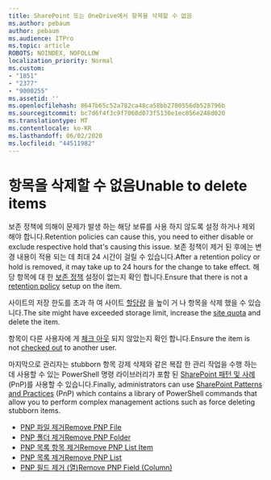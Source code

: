 ```yaml
---
title: SharePoint 또는 OneDrive에서 항목을 삭제할 수 없음
ms.author: pebaum
author: pebaum
ms.audience: ITPro
ms.topic: article
ROBOTS: NOINDEX, NOFOLLOW
localization_priority: Normal
ms.custom:
- "1851"
- "2377"
- "9000255"
ms.assetid: ''
ms.openlocfilehash: 8647b65c52a782ca48ca58bb2700556db528796b
ms.sourcegitcommit: bc7d6f4f3c9f7060d073f5130e1ec856e248d020
ms.translationtype: MT
ms.contentlocale: ko-KR
ms.lasthandoff: 06/02/2020
ms.locfileid: "44511982"
---
```

# <a name="unable-to-delete-items"></a><span data-ttu-id="ba074-102">항목을 삭제할 수 없음</span><span class="sxs-lookup"><span data-stu-id="ba074-102">Unable to delete items</span></span>

<span data-ttu-id="ba074-103">보존 정책에 의해이 문제가 발생 하는 해당 보류를 사용 하지 않도록 설정 하거나 제외 해야 합니다.</span><span class="sxs-lookup"><span data-stu-id="ba074-103">Retention policies can cause this, you need to either disable or exclude respective hold that's causing this issue.</span></span> <span data-ttu-id="ba074-104">보존 정책이 제거 된 후에는 변경 내용이 적용 되는 데 최대 24 시간이 걸릴 수 있습니다.</span><span class="sxs-lookup"><span data-stu-id="ba074-104">After a retention policy or hold is removed, it may take up to 24 hours for the change to take effect.</span></span> <span data-ttu-id="ba074-105">해당 항목에 대 한 [보존 정책](https://docs.microsoft.com/microsoft-365/compliance/retention-policies) 설정이 없는지 확인 합니다.</span><span class="sxs-lookup"><span data-stu-id="ba074-105">Ensure that there is not a [retention policy](https://docs.microsoft.com/microsoft-365/compliance/retention-policies) setup on the item.</span></span>

<span data-ttu-id="ba074-106">사이트의 저장 한도를 초과 하 여 사이트 [할당량](https://docs.microsoft.com/powershell/module/sharepoint-online/set-sposite?view=sharepoint-ps) 을 높이 거 나 항목을 삭제 했을 수 있습니다.</span><span class="sxs-lookup"><span data-stu-id="ba074-106">The site might have exceeded storage limit, increase the [site quota](https://docs.microsoft.com/powershell/module/sharepoint-online/set-sposite?view=sharepoint-ps) and delete the item.</span></span>

<span data-ttu-id="ba074-107">항목이 다른 사용자에 게 [체크 아웃](https://support.office.com/article/check-out-check-in-or-discard-changes-to-files-in-a-library-7e2c12a9-a874-4393-9511-1378a700f6de) 되지 않았는지 확인 합니다.</span><span class="sxs-lookup"><span data-stu-id="ba074-107">Ensure the item is not [checked out](https://support.office.com/article/check-out-check-in-or-discard-changes-to-files-in-a-library-7e2c12a9-a874-4393-9511-1378a700f6de) to another user.</span></span>

<span data-ttu-id="ba074-108">마지막으로 관리자는 stubborn 항목 강제 삭제와 같은 복잡 한 관리 작업을 수행 하는 데 사용할 수 있는 PowerShell 명령 라이브러리가 포함 된 [SharePoint 패턴 및 사례](https://docs.microsoft.com/powershell/sharepoint/sharepoint-pnp/sharepoint-pnp-cmdlets?view=sharepoint-ps#installation) (PnP)를 사용할 수 있습니다.</span><span class="sxs-lookup"><span data-stu-id="ba074-108">Finally, administrators can use [SharePoint Patterns and Practices](https://docs.microsoft.com/powershell/sharepoint/sharepoint-pnp/sharepoint-pnp-cmdlets?view=sharepoint-ps#installation) (PnP) which contains a library of PowerShell commands that allow you to perform complex management actions such as force deleting stubborn items.</span></span>
- [<span data-ttu-id="ba074-109">PNP 파일 제거</span><span class="sxs-lookup"><span data-stu-id="ba074-109">Remove PNP File</span></span>](https://docs.microsoft.com/powershell/module/sharepoint-pnp/remove-pnpfile?view=sharepoint-ps)
- [<span data-ttu-id="ba074-110">PNP 폴더 제거</span><span class="sxs-lookup"><span data-stu-id="ba074-110">Remove PNP Folder</span></span>](https://docs.microsoft.com/powershell/module/sharepoint-pnp/remove-pnpfolder?view=sharepoint-ps)
- [<span data-ttu-id="ba074-111">PNP 목록 항목 제거</span><span class="sxs-lookup"><span data-stu-id="ba074-111">Remove PNP List Item</span></span>](https://docs.microsoft.com/powershell/module/sharepoint-pnp/remove-pnplistitem?view=sharepoint-ps)
- [<span data-ttu-id="ba074-112">PNP 목록 제거</span><span class="sxs-lookup"><span data-stu-id="ba074-112">Remove PNP List</span></span>](https://docs.microsoft.com/powershell/module/sharepoint-pnp/remove-pnplist?view=sharepoint-ps)
- [<span data-ttu-id="ba074-113">PNP 필드 제거 (열)</span><span class="sxs-lookup"><span data-stu-id="ba074-113">Remove PNP Field (Column)</span></span>](https://docs.microsoft.com/powershell/module/sharepoint-pnp/remove-pnpfield?view=sharepoint-ps)